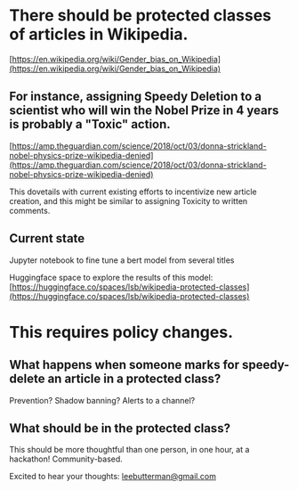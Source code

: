 # There should be protected classes of articles in Wikipedia.

[https://en.wikipedia.org/wiki/Gender_bias_on_Wikipedia](https://en.wikipedia.org/wiki/Gender_bias_on_Wikipedia)

## For instance, assigning Speedy Deletion to a scientist who will win the Nobel Prize in 4 years is probably a "Toxic" action.

[https://amp.theguardian.com/science/2018/oct/03/donna-strickland-nobel-physics-prize-wikipedia-denied](https://amp.theguardian.com/science/2018/oct/03/donna-strickland-nobel-physics-prize-wikipedia-denied)

This dovetails with current existing efforts to incentivize new article creation, and this might be similar to assigning Toxicity to written comments.

## Current state

Jupyter notebook to fine tune a bert model from several titles

Huggingface space to explore the results of this model: [https://huggingface.co/spaces/lsb/wikipedia-protected-classes](https://huggingface.co/spaces/lsb/wikipedia-protected-classes)

# This requires policy changes.

## What happens when someone marks for speedy-delete an article in a protected class?

Prevention? Shadow banning? Alerts to a channel?

## What should be in the protected class?

This should be more thoughtful than one person, in one hour, at a hackathon! Community-based.

Excited to hear your thoughts: leebutterman@gmail.com
